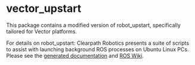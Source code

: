 vector_upstart
=============

This package contains a modified version of robot_upstart, specifically tailored for Vector platforms.

For details on robot_upstart:
Clearpath Robotics presents a suite of scripts to assist with launching background ROS processes on Ubuntu Linux PCs. Please see the [generated documentation](http://docs.ros.org/api/robot_upstart/html/) and [ROS Wiki](http://wiki.ros.org/robot_upstart).
